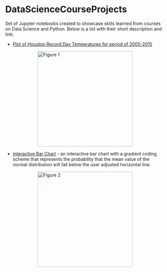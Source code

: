 <html>
<head>
<meta name="viewport" content="width=device-width, initial-scale=1">
<style>
img {
  display: block;
  margin-left: auto;
  margin-right: auto;
}
</style>
</head>
<body>

# DataScienceCourseProjects
Set of Jupyter notebooks created to showcase skills learned from courses on Data Science and Python. Below is a list with their short description and link:

- [Plot of Houston Record Day Temperatures for period of 2005-2015](https://github.com/caiobran/DataScienceCourseProjects/blob/master/Houston_Record_Temperatures.ipynb)

<img src="https://i.imgur.com/jLmc556.png" alt="Figure 1" height="300"/>

- [Interactive Bar Chart](https://github.com/caiobran/DataScienceSampleCode/blob/master/BarChartsWithInteractiveGradientScale.ipynb) - an interactive bar chart with a gradient coding scheme that represents the probability that the mean value of the normal distribution will fall below the user adjusted horizontal line.

<img src="https://i.imgur.com/Eq2zOE2.png" alt="Figure 2" height="300"/>

</body>
</html>
